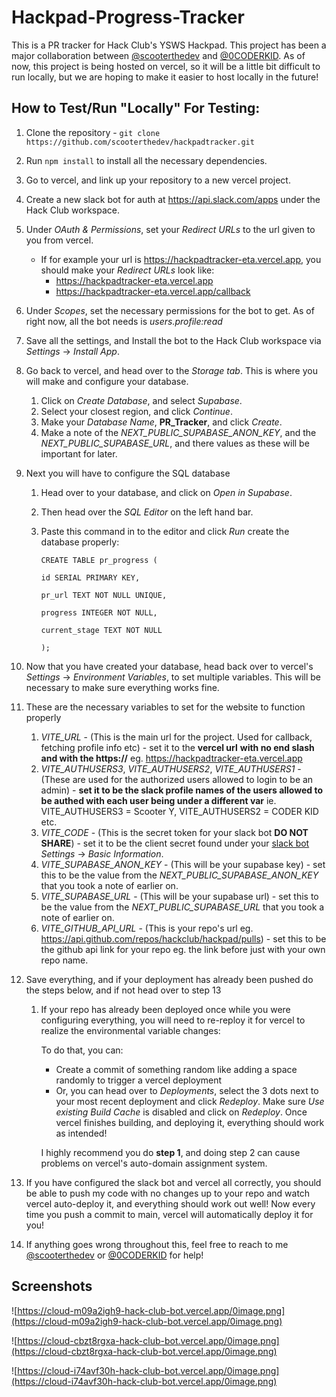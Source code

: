 # Hackpad-Progress-Tracker

This is a PR tracker for Hack Club's YSWS Hackpad. This project has been a major collaboration between [@scooterthedev](https://github.com/scooterthedev) and [@0CODERKID](https://github.com/0CODERKID). As of now, this project is being hosted on vercel, so it will be a little bit difficult to run locally, but we are hoping to make it easier to host locally in the future!

## How to Test/Run "Locally" For Testing:

1. Clone the repository - `git clone https://github.com/scooterthedev/hackpadtracker.git`

2. Run `npm install` to install all the necessary dependencies.

3. Go to vercel, and link up your repository to a new vercel project.

4. Create a new slack bot for auth at https://api.slack.com/apps under the Hack Club workspace.

5. Under *OAuth & Permissions*, set your *Redirect URLs* to the url given to you from vercel.

   - If for example your url is https://hackpadtracker-eta.vercel.app, you should make your *Redirect URLs* look like:
     - https://hackpadtracker-eta.vercel.app
     - https://hackpadtracker-eta.vercel.app/callback

6. Under *Scopes*, set the necessary permissions for the bot to get. As of right now, all the bot needs is *users.profile:read*

7. Save all the settings, and Install the bot to the Hack Club workspace via *Settings* -> *Install App*.

8. Go back to vercel, and head over to the *Storage tab*. This is where you will make and configure your database.

   1. Click on *Create Database*, and select *Supabase*.
   2. Select your closest region, and click *Continue*.
   3. Make your *Database Name*, **PR_Tracker**, and click *Create*.
   4. Make a note of the *NEXT_PUBLIC_SUPABASE_ANON_KEY*, and the *NEXT_PUBLIC_SUPABASE_URL*, and there values as these will be important for later.

9. Next you will have to configure the SQL database

   1. Head over to your database, and click on *Open in Supabase*.

   2. Then head over the *SQL Editor* on the left hand bar.

   3. Paste this command in to the editor and click *Run* create the database properly:

      `CREATE TABLE pr_progress (`

        `id SERIAL PRIMARY KEY,`

        `pr_url TEXT NOT NULL UNIQUE,`

        `progress INTEGER NOT NULL,`

        `current_stage TEXT NOT NULL`

      `);`

10. Now that you have created your database, head back over to vercel's *Settings* -> *Environment Variables*, to set multiple variables. This will be necessary to make sure everything works fine.

11. These are the necessary variables to set for the website to function properly

    1. *VITE_URL* - (This is the main url for the project. Used for callback, fetching profile info etc) - set it to the **vercel url** **with no end slash and with the https://** eg. https://hackpadtracker-eta.vercel.app
    2. *VITE_AUTHUSERS3*, *VITE_AUTHUSERS2*, *VITE_AUTHUSERS1* - (These are used for the authorized users allowed to login to be an admin) - **set it to be the slack profile names of the users allowed to be authed with each user being under a different var** ie. VITE_AUTHUSERS3 = Scooter Y, VITE_AUTHUSERS2 = CODER KID etc.
    3. *VITE_CODE* - (This is the secret token for your slack bot **DO NOT SHARE**) - set it to be the client secret found under your [slack bot](https://api.slack.com/apps) *Settings* -> *Basic Information*.
    4. *VITE_SUPABASE_ANON_KEY* - (This will be your supabase key) - set this to be the value from the *NEXT_PUBLIC_SUPABASE_ANON_KEY* that you took a note of earlier on.
    5. *VITE_SUPABASE_URL* - (This will be your supabase url) - set this to be the value from the *NEXT_PUBLIC_SUPABASE_URL* that you took a note of earlier on.
    6. *VITE_GITHUB_API_URL* - (This is your repo's url eg. https://api.github.com/repos/hackclub/hackpad/pulls) - set this to be the github api link for your repo eg. the link before just with your own repo name.

12. Save everything, and if your deployment has already been pushed do the steps below, and if not head over to step 13

    1. If your repo has already been deployed once while you were configuring everything, you will need to re-reploy it for vercel to realize the environmental variable changes: 

       To do that, you can:

       - Create a commit of something random like adding a space randomly to trigger a vercel deployment
       - Or, you can head over to *Deployments*, select the 3 dots next to your most recent deployment and click *Redeploy*. Make sure *Use existing Build Cache* is disabled and click on *Redeploy*. Once vercel finishes building, and deploying it, everything should work as intended!

       I highly recommend you do **step 1**, and doing step 2 can cause problems on vercel's auto-domain assignment system.

13. If you have configured the slack bot and vercel all correctly, you should be able to push my code with no changes up to your repo and watch vercel auto-deploy it, and everything should work out well! Now every time you push a commit to main, vercel will automatically deploy it for you! 

14. If anything goes wrong throughout this, feel free to reach to me [@scooterthedev](https://github.com/scooterthedev) or [@0CODERKID](https://github.com/0CODERKID) for help!



## Screenshots

![https://cloud-m09a2igh9-hack-club-bot.vercel.app/0image.png](https://cloud-m09a2igh9-hack-club-bot.vercel.app/0image.png)

![https://cloud-cbzt8rgxa-hack-club-bot.vercel.app/0image.png](https://cloud-cbzt8rgxa-hack-club-bot.vercel.app/0image.png)

![https://cloud-i74avf30h-hack-club-bot.vercel.app/0image.png](https://cloud-i74avf30h-hack-club-bot.vercel.app/0image.png)
